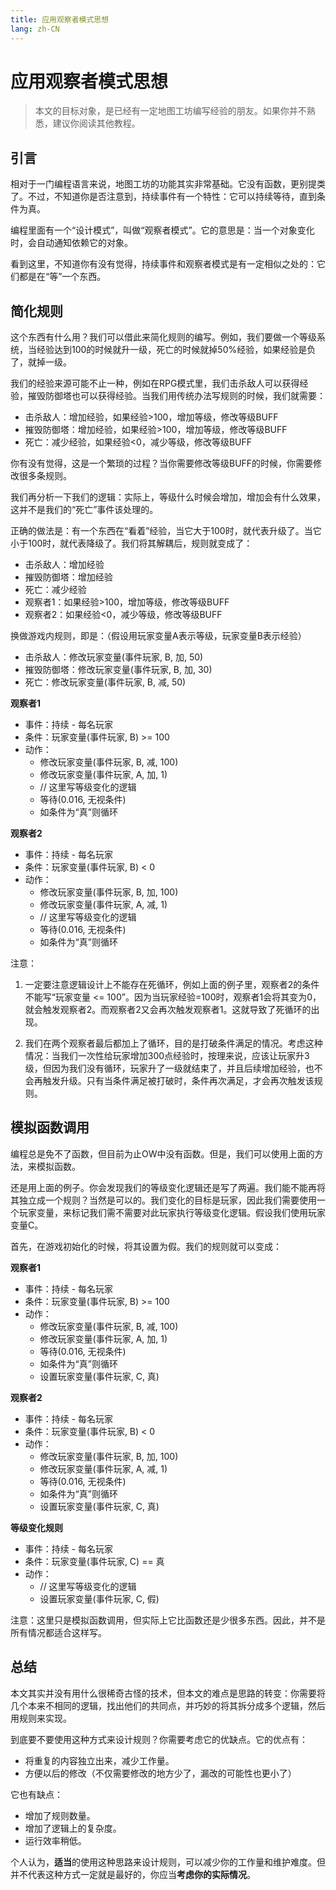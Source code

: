```yaml
---
title: 应用观察者模式思想
lang: zh-CN
---
```


# 应用观察者模式思想

> 本文的目标对象，是已经有一定地图工坊编写经验的朋友。如果你并不熟悉，建议你阅读其他教程。

## 引言​

相对于一门编程语言来说，地图工坊的功能其实非常基础。它没有函数，更别提类了。不过，不知道你是否注意到，持续事件有一个特性：它可以持续等待，直到条件为真。

编程里面有一个“设计模式”，叫做“观察者模式”。它的意思是：当一个对象变化时，会自动通知依赖它的对象。

看到这里，不知道你有没有觉得，持续事件和观察者模式是有一定相似之处的：它们都是在“等”一个东西。

## 简化规则

这个东西有什么用？我们可以借此来简化规则的编写。例如，我们要做一个等级系统，当经验达到100的时候就升一级，死亡的时候就掉50%经验，如果经验是负了，就掉一级。

我们的经验来源可能不止一种，例如在RPG模式里，我们击杀敌人可以获得经验，摧毁防御塔也可以获得经验。当我们用传统办法写规则的时候，我们就需要：

* 击杀敌人：增加经验，如果经验>100，增加等级，修改等级BUFF
* 摧毁防御塔：增加经验，如果经验>100，增加等级，修改等级BUFF
* 死亡：减少经验，如果经验<0，减少等级，修改等级BUFF

你有没有觉得，这是一个繁琐的过程？当你需要修改等级BUFF的时候，你需要修改很多条规则。

我们再分析一下我们的逻辑：实际上，等级什么时候会增加，增加会有什么效果，这并不是我们的“死亡”事件该处理的。

正确的做法是：有一个东西在“看着”经验，当它大于100时，就代表升级了。当它小于100时，就代表降级了。我们将其解耦后，规则就变成了：

* 击杀敌人：增加经验
* 摧毁防御塔：增加经验
* 死亡：减少经验
* 观察者1：如果经验>100，增加等级，修改等级BUFF
* 观察者2：如果经验<0，减少等级，修改等级BUFF

换做游戏内规则，即是：（假设用玩家变量A表示等级，玩家变量B表示经验）

* 击杀敌人：修改玩家变量(事件玩家, B, 加, 50)
* 摧毁防御塔：修改玩家变量(事件玩家, B, 加, 30)
* 死亡：修改玩家变量(事件玩家, B, 减, 50)

**观察者1**

* 事件：持续 - 每名玩家
* 条件：玩家变量(事件玩家, B) >= 100
* 动作：
	* 修改玩家变量(事件玩家, B, 减, 100)
	* 修改玩家变量(事件玩家, A, 加, 1)
	* // 这里写等级变化的逻辑
	* 等待(0.016, 无视条件)
	* 如条件为“真”则循环

**观察者2**

* 事件：持续 - 每名玩家
* 条件：玩家变量(事件玩家, B) < 0
* 动作：
	* 修改玩家变量(事件玩家, B, 加, 100)
	* 修改玩家变量(事件玩家, A, 减, 1)
	* // 这里写等级变化的逻辑
	* 等待(0.016, 无视条件)
	* 如条件为“真”则循环

注意：

1. 一定要注意逻辑设计上不能存在死循环，例如上面的例子里，观察者2的条件不能写“玩家变量 <= 100”。因为当玩家经验=100时，观察者1会将其变为0，就会触发观察者2。而观察者2又会再次触发观察者1。这就导致了死循环的出现。

2. 我们在两个观察者最后都加上了循环，目的是打破条件满足的情况。考虑这种情况：当我们一次性给玩家增加300点经验时，按理来说，应该让玩家升3级，但因为我们没有循环，玩家升了一级就结束了，并且后续增加经验，也不会再触发升级。只有当条件满足被打破时，条件再次满足，才会再次触发该规则。

## 模拟函数调用

编程总是免不了函数，但目前为止OW中没有函数。但是，我们可以使用上面的方法，来模拟函数。

还是用上面的例子。你会发现我们的等级变化逻辑还是写了两遍。我们能不能再将其独立成一个规则？当然是可以的。我们变化的目标是玩家，因此我们需要使用一个玩家变量，来标记我们需不需要对此玩家执行等级变化逻辑。假设我们使用玩家变量C。

首先，在游戏初始化的时候，将其设置为假。我们的规则就可以变成：

**观察者1**
* 事件：持续 - 每名玩家
* 条件：玩家变量(事件玩家, B) >= 100
* 动作：
	* 修改玩家变量(事件玩家, B, 减, 100)
	* 修改玩家变量(事件玩家, A, 加, 1)
	* 等待(0.016, 无视条件)
	* 如条件为“真”则循环
	* 设置玩家变量(事件玩家, C, 真)

**观察者2**
* 事件：持续 - 每名玩家
* 条件：玩家变量(事件玩家, B) < 0
* 动作：
	* 修改玩家变量(事件玩家, B, 加, 100)
	* 修改玩家变量(事件玩家, A, 减, 1)
	* 等待(0.016, 无视条件)
	* 如条件为“真”则循环
	* 设置玩家变量(事件玩家, C, 真)

**等级变化规则**
* 事件：持续 - 每名玩家
* 条件：玩家变量(事件玩家, C) == 真
* 动作：
	* // 这里写等级变化的逻辑
	* 设置玩家变量(事件玩家, C, 假)

注意：这里只是模拟函数调用，但实际上它比函数还是少很多东西。因此，并不是所有情况都适合这样写。

## 总结

本文其实并没有用什么很稀奇古怪的技术，但本文的难点是思路的转变：你需要将几个本来不相同的逻辑，找出他们的共同点，并巧妙的将其拆分成多个逻辑，然后用规则来实现。

到底要不要使用这种方式来设计规则？你需要考虑它的优缺点。它的优点有：

* 将重复的内容独立出来，减少工作量。
* 方便以后的修改（不仅需要修改的地方少了，漏改的可能性也更小了）

它也有缺点：
* 增加了规则数量。
* 增加了逻辑上的复杂度。
* 运行效率稍低。

个人认为，**适当**的使用这种思路来设计规则，可以减少你的工作量和维护难度。但并不代表这种方式一定就是最好的，你应当**考虑你的实际情况**。
